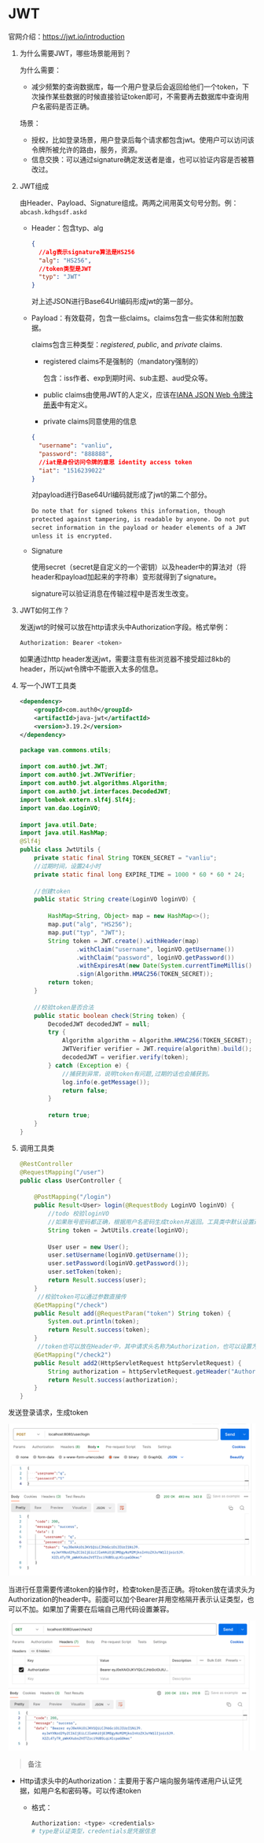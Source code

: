 # JWT

官网介绍：https://jwt.io/introduction

1. 为什么需要JWT，哪些场景能用到？

   为什么需要：

   - 减少频繁的查询数据库，每一个用户登录后会返回给他们一个token，下次操作某些数据的时候直接验证token即可，不需要再去数据库中查询用户名密码是否正确。

   场景：

   - 授权，比如登录场景，用户登录后每个请求都包含jwt。使用户可以访问该令牌所被允许的路由，服务，资源。
   - 信息交换：可以通过signature确定发送者是谁，也可以验证内容是否被篡改过。

2. JWT组成

   由Header、Payload、Signature组成。两两之间用英文句号分割。例：`abcash.kdhgsdf.askd`

   - Header：包含typ、alg

     ```json
     {
       //alg表示signature算法是HS256
       "alg": "HS256",
       //token类型是JWT
       "typ": "JWT" 
     }
     ```

     对上述JSON进行Base64Url编码形成jwt的第一部分。

   - Payload：有效载荷，包含一些claims。claims包含一些实体和附加数据。

     claims包含三种类型：*registered*, *public*, and *private* claims.

     - registered claims不是强制的（mandatory强制的）

       包含：iss作者、exp到期时间、sub主题、aud受众等。

     - public claims由使用JWT的人定义，应该在[IANA JSON Web 令牌注册表](https://www.iana.org/assignments/jwt/jwt.xhtml)中有定义。

     - private claims同意使用的信息

     ```json
     {
       "username": "vanliu",
       "password": "888888",
       //iat是身份访问令牌的意思 identity access token
       "iat": "1516239022"
     }
     ```

     对payload进行Base64Url编码就形成了jwt的第二个部分。

     `Do note that for signed tokens this information, though protected against tampering, is readable by anyone. Do not put secret information in the payload or header elements of a JWT unless it is encrypted.`

   - Signature

     使用secret（secret是自定义的一个密钥）以及header中的算法对（将header和payload加起来的字符串）变形就得到了signature。

     signature可以验证消息在传输过程中是否发生改变。

3. JWT如何工作？

   发送jwt的时候可以放在http请求头中Authorization字段。格式举例：

   ```bash
   Authorization: Bearer <token>
   ```

   如果通过http header发送jwt，需要注意有些浏览器不接受超过8kb的header，所以jwt令牌中不能嵌入太多的信息。

4. 写一个JWT工具类

   ```xml
   <dependency>
       <groupId>com.auth0</groupId>
       <artifactId>java-jwt</artifactId>
       <version>3.19.2</version>
   </dependency>
   ```

   ```java
   package van.commons.utils;
   
   import com.auth0.jwt.JWT;
   import com.auth0.jwt.JWTVerifier;
   import com.auth0.jwt.algorithms.Algorithm;
   import com.auth0.jwt.interfaces.DecodedJWT;
   import lombok.extern.slf4j.Slf4j;
   import van.dao.LoginVO;
   
   import java.util.Date;
   import java.util.HashMap;
   @Slf4j
   public class JwtUtils {
       private static final String TOKEN_SECRET = "vanliu";
       //过期时间，设置24小时
       private static final long EXPIRE_TIME = 1000 * 60 * 60 * 24;
   
       //创建token
       public static String create(LoginVO loginVO) {
   
           HashMap<String, Object> map = new HashMap<>();
           map.put("alg", "HS256");
           map.put("typ", "JWT");
           String token = JWT.create().withHeader(map)
                   .withClaim("username", loginVO.getUsername())
                   .withClaim("password", loginVO.getPassword())
                   .withExpiresAt(new Date(System.currentTimeMillis() + EXPIRE_TIME))
                   .sign(Algorithm.HMAC256(TOKEN_SECRET));
           return token;
       }
   
       //校验token是否合法
       public static boolean check(String token) {
           DecodedJWT decodedJWT = null;
           try {
               Algorithm algorithm = Algorithm.HMAC256(TOKEN_SECRET);
               JWTVerifier verifier = JWT.require(algorithm).build();
               decodedJWT = verifier.verify(token);
           } catch (Exception e) {
               //捕获到异常，说明token有问题,过期的话也会捕获到。
               log.info(e.getMessage());
               return false;
           }
   
           return true;
       }
   }
   ```

5. 调用工具类

   ```java
   @RestController
   @RequestMapping("/user")
   public class UserController {
   
       @PostMapping("/login")
       public Result<User> login(@RequestBody LoginVO loginVO) {
           //todo 校验loginVO
           //如果账号密码都正确，根据用户名密码生成token并返回。工具类中默认设置过期时间为24小时
           String token = JwtUtils.create(loginVO);
   
           User user = new User();
           user.setUsername(loginVO.getUsername());
           user.setPassword(loginVO.getPassword());
           user.setToken(token);
           return Result.success(user);
       }
   		//校验token可以通过参数直接传
       @GetMapping("/check")
       public Result add(@RequestParam("token") String token) {
           System.out.println(token);
           return Result.success(token);
       }
   		//token也可以放在Header中，其中请求头名称为Authorization，也可以设置为token，不过规范的是前一种。具体用哪个名称可能有一点区别，暂时不清楚。
       @GetMapping("/check2")
       public Result add2(HttpServletRequest httpServletRequest) {
           String authorization = httpServletRequest.getHeader("Authorization");
           return Result.success(authorization);
       }
   }
   ```

发送登录请求，生成token

![image-20240218005257327](图片/image-20240218005257327.png)

当进行任意需要传递token的操作时，检查token是否正确。将token放在请求头为Authorization的header中。前面可以加个Bearer并用空格隔开表示认证类型，也可以不加。如果加了需要在后端自己用代码设置兼容。

![image-20240218005512603](图片/image-20240218005512603.png)



> 备注

- Http请求头中的Authorization：主要用于客户端向服务端传递用户认证凭据，如用户名和密码等。可以传递token

  - 格式：

    ```bash
    Authorization: <type> <credentials>
    # type是认证类型，credentials是凭据信息
    ```


